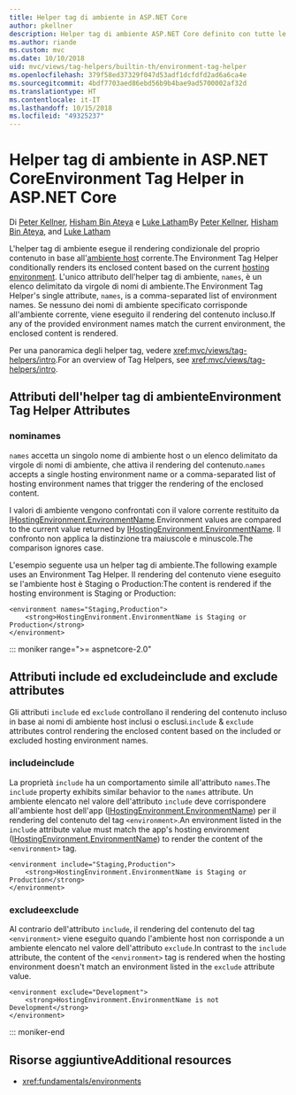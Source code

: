 ```yaml
---
title: Helper tag di ambiente in ASP.NET Core
author: pkellner
description: Helper tag di ambiente ASP.NET Core definito con tutte le proprietà
ms.author: riande
ms.custom: mvc
ms.date: 10/10/2018
uid: mvc/views/tag-helpers/builtin-th/environment-tag-helper
ms.openlocfilehash: 379f58ed37329f047d53adf1dcfdfd2ad6a6ca4e
ms.sourcegitcommit: 4bdf7703aed86ebd56b9b4bae9ad5700002af32d
ms.translationtype: HT
ms.contentlocale: it-IT
ms.lasthandoff: 10/15/2018
ms.locfileid: "49325237"
---
```

# <a name="environment-tag-helper-in-aspnet-core"></a><span data-ttu-id="8de69-103">Helper tag di ambiente in ASP.NET Core</span><span class="sxs-lookup"><span data-stu-id="8de69-103">Environment Tag Helper in ASP.NET Core</span></span>

<span data-ttu-id="8de69-104">Di [Peter Kellner](http://peterkellner.net), [Hisham Bin Ateya](https://twitter.com/hishambinateya) e [Luke Latham](https://github.com/guardrex)</span><span class="sxs-lookup"><span data-stu-id="8de69-104">By [Peter Kellner](http://peterkellner.net), [Hisham Bin Ateya](https://twitter.com/hishambinateya), and [Luke Latham](https://github.com/guardrex)</span></span>

<span data-ttu-id="8de69-105">L'helper tag di ambiente esegue il rendering condizionale del proprio contenuto in base all'[ambiente host](xref:fundamentals/environments) corrente.</span><span class="sxs-lookup"><span data-stu-id="8de69-105">The Environment Tag Helper conditionally renders its enclosed content based on the current [hosting environment](xref:fundamentals/environments).</span></span> <span data-ttu-id="8de69-106">L'unico attributo dell'helper tag di ambiente, `names`, è un elenco delimitato da virgole di nomi di ambiente.</span><span class="sxs-lookup"><span data-stu-id="8de69-106">The Environment Tag Helper's single attribute, `names`, is a comma-separated list of environment names.</span></span> <span data-ttu-id="8de69-107">Se nessuno dei nomi di ambiente specificato corrisponde all'ambiente corrente, viene eseguito il rendering del contenuto incluso.</span><span class="sxs-lookup"><span data-stu-id="8de69-107">If any of the provided environment names match the current environment, the enclosed content is rendered.</span></span>

<span data-ttu-id="8de69-108">Per una panoramica degli helper tag, vedere <xref:mvc/views/tag-helpers/intro>.</span><span class="sxs-lookup"><span data-stu-id="8de69-108">For an overview of Tag Helpers, see <xref:mvc/views/tag-helpers/intro>.</span></span>

## <a name="environment-tag-helper-attributes"></a><span data-ttu-id="8de69-109">Attributi dell'helper tag di ambiente</span><span class="sxs-lookup"><span data-stu-id="8de69-109">Environment Tag Helper Attributes</span></span>

### <a name="names"></a><span data-ttu-id="8de69-110">nomi</span><span class="sxs-lookup"><span data-stu-id="8de69-110">names</span></span>

<span data-ttu-id="8de69-111">`names` accetta un singolo nome di ambiente host o un elenco delimitato da virgole di nomi di ambiente, che attiva il rendering del contenuto.</span><span class="sxs-lookup"><span data-stu-id="8de69-111">`names` accepts a single hosting environment name or a comma-separated list of hosting environment names that trigger the rendering of the enclosed content.</span></span>

<span data-ttu-id="8de69-112">I valori di ambiente vengono confrontati con il valore corrente restituito da [IHostingEnvironment.EnvironmentName](xref:Microsoft.AspNetCore.Hosting.IHostingEnvironment.EnvironmentName*).</span><span class="sxs-lookup"><span data-stu-id="8de69-112">Environment values are compared to the current value returned by [IHostingEnvironment.EnvironmentName](xref:Microsoft.AspNetCore.Hosting.IHostingEnvironment.EnvironmentName*).</span></span> <span data-ttu-id="8de69-113">Il confronto non applica la distinzione tra maiuscole e minuscole.</span><span class="sxs-lookup"><span data-stu-id="8de69-113">The comparison ignores case.</span></span>

<span data-ttu-id="8de69-114">L'esempio seguente usa un helper tag di ambiente.</span><span class="sxs-lookup"><span data-stu-id="8de69-114">The following example uses an Environment Tag Helper.</span></span> <span data-ttu-id="8de69-115">Il rendering del contenuto viene eseguito se l'ambiente host è Staging o Production:</span><span class="sxs-lookup"><span data-stu-id="8de69-115">The content is rendered if the hosting environment is Staging or Production:</span></span>

```cshtml
<environment names="Staging,Production">
    <strong>HostingEnvironment.EnvironmentName is Staging or Production</strong>
</environment>
```

::: moniker range=">= aspnetcore-2.0"

## <a name="include-and-exclude-attributes"></a><span data-ttu-id="8de69-116">Attributi include ed exclude</span><span class="sxs-lookup"><span data-stu-id="8de69-116">include and exclude attributes</span></span>

<span data-ttu-id="8de69-117">Gli attributi `include` ed `exclude` controllano il rendering del contenuto incluso in base ai nomi di ambiente host inclusi o esclusi.</span><span class="sxs-lookup"><span data-stu-id="8de69-117">`include` & `exclude` attributes control rendering the enclosed content based on the included or excluded hosting environment names.</span></span>

### <a name="include"></a><span data-ttu-id="8de69-118">include</span><span class="sxs-lookup"><span data-stu-id="8de69-118">include</span></span>

<span data-ttu-id="8de69-119">La proprietà `include` ha un comportamento simile all'attributo `names`.</span><span class="sxs-lookup"><span data-stu-id="8de69-119">The `include` property exhibits similar behavior to the `names` attribute.</span></span> <span data-ttu-id="8de69-120">Un ambiente elencato nel valore dell'attributo `include` deve corrispondere all'ambiente host dell'app ([IHostingEnvironment.EnvironmentName](xref:Microsoft.AspNetCore.Hosting.IHostingEnvironment.EnvironmentName*)) per il rendering del contenuto del tag `<environment>`.</span><span class="sxs-lookup"><span data-stu-id="8de69-120">An environment listed in the `include` attribute value must match the app's hosting environment ([IHostingEnvironment.EnvironmentName](xref:Microsoft.AspNetCore.Hosting.IHostingEnvironment.EnvironmentName*)) to render the content of the `<environment>` tag.</span></span>

```cshtml
<environment include="Staging,Production">
    <strong>HostingEnvironment.EnvironmentName is Staging or Production</strong>
</environment>
```

### <a name="exclude"></a><span data-ttu-id="8de69-121">exclude</span><span class="sxs-lookup"><span data-stu-id="8de69-121">exclude</span></span>

<span data-ttu-id="8de69-122">Al contrario dell'attributo `include`, il rendering del contenuto del tag `<environment>` viene eseguito quando l'ambiente host non corrisponde a un ambiente elencato nel valore dell'attributo `exclude`.</span><span class="sxs-lookup"><span data-stu-id="8de69-122">In contrast to the `include` attribute, the content of the `<environment>` tag is rendered when the hosting environment doesn't match an environment listed in the `exclude` attribute value.</span></span>

```cshtml
<environment exclude="Development">
    <strong>HostingEnvironment.EnvironmentName is not Development</strong>
</environment>
```

::: moniker-end

## <a name="additional-resources"></a><span data-ttu-id="8de69-123">Risorse aggiuntive</span><span class="sxs-lookup"><span data-stu-id="8de69-123">Additional resources</span></span>

* <xref:fundamentals/environments>
